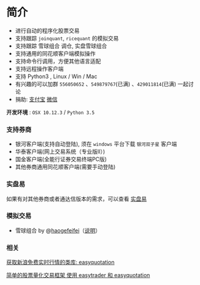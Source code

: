 # 简介

* 进行自动的程序化股票交易
* 支持跟踪 `joinquant`, `ricequant` 的模拟交易
* 支持跟踪 雪球组合 调仓, 实盘雪球组合
* 支持通用的同花顺客户端模拟操作
* 支持命令行调用，方便其他语言适配
* 支持远程操作客户端
* 支持 Python3 , Linux / Win / Mac
* 有兴趣的可以加群 `556050652` 、`549879767`(已满) 、`429011814`(已满) 一起讨论
* 捐助: [支付宝](http://7xqo8v.com1.z0.glb.clouddn.com/zhifubao2.png)  [微信](http://7xqo8v.com1.z0.glb.clouddn.com/wx.png)


**开发环境** : `OSX 10.12.3` / `Python 3.5`

### 支持券商

* 银河客户端(支持自动登陆), 须在 `windows` 平台下载 `银河双子星` 客户端
* 华泰客户端(网上交易系统（专业版Ⅱ）)
* 国金客户端(全能行证券交易终端PC版)
* 其他券商通用同花顺客户端(需要手动登陆)


### 实盘易

如果有对其他券商或者通达信版本的需求，可以查看 [实盘易](http://6du.in/0s15Iru)

### 模拟交易

* 雪球组合 by @[haogefeifei](https://github.com/haogefeifei)（[说明](other/xueqiu.md)）



### 相关

[获取新浪免费实时行情的类库: easyquotation](https://github.com/shidenggui/easyquotation)

[简单的股票量化交易框架 使用 easytrader 和 easyquotation](https://github.com/shidenggui/easyquant)


